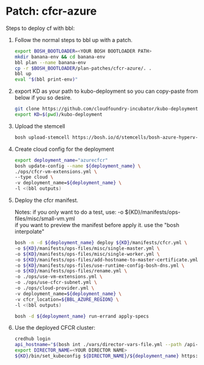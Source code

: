 # Patch: cfcr-azure

Steps to deploy cf with bbl:

1. Follow the normal steps to bbl up with a patch.

    ```bash
    export BOSH_BOOTLOADER=<YOUR BOSH BOOTLOADER PATH>
    mkdir banana-env && cd banana-env
    bbl plan --name banana-env
    cp -r $BOSH_BOOTLOADER/plan-patches/cfcr-azure/. .
    bbl up
    eval "$(bbl print-env)"
    ```

2. export KD as your path to kubo-deployment so you can copy-paste from below if you so desire.

    ```bash
    git clone https://github.com/cloudfoundry-incubator/kubo-deployment.git
    export KD=$(pwd)/kubo-deployment
    ```
4. Upload the stemcell 

    ```bash
    bosh upload-stemcell https://bosh.io/d/stemcells/bosh-azure-hyperv-ubuntu-xenial-go_agent
    ```

5. Create cloud config for the deployment

    ```bash
    export deployment_name="azurecfcr"
    bosh update-config --name ${deployment_name} \
    ./ops/cfcr-vm-extensions.yml \
    --type cloud \
    -v deployment_name=${deployment_name} \
    -l <(bbl outputs)
    ```

6. Deploy the cfcr manifest.

   Notes: if you only want to do a test, use:
            -o ${KD}/manifests/ops-files/misc/small-vm.yml \
          if you want to preview the manifest before apply it. use the "bosh interpolate"

    ```bash
    bosh -n -d ${deployment_name} deploy ${KD}/manifests/cfcr.yml \
    -o ${KD}/manifests/ops-files/misc/single-master.yml \
    -o ${KD}/manifests/ops-files/misc/single-worker.yml \
    -o ${KD}/manifests/ops-files/add-hostname-to-master-certificate.yml \
    -o ${KD}/manifests/ops-files/use-runtime-config-bosh-dns.yml \
    -o ${KD}/manifests/ops-files/rename.yml \
    -o ./ops/use-vm-extensions.yml \
    -o ./ops/use-cfcr-subnet.yml \
    -o ./ops/cloud-provider.yml \
    -v deployment_name=${deployment_name} \
    -v cfcr_location=${BBL_AZURE_REGION} \
    -l <(bbl outputs)

    bosh -d ${deployment_name} run-errand apply-specs
    ```

7. Use the deployed CFCR cluster:
    ```bash
    credhub login
    api_hostname="$(bosh int ./vars/director-vars-file.yml --path /api-hostname)"
    export DIRECTOR_NAME=<YOUR DIRECTOR NAME>
    ${KD}/bin/set_kubeconfig ${DIRECTOR_NAME}/${deployment_name} https://${api_hostname}:8443
    ```
